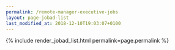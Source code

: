 ```yaml
---
permalink: /remote-manager-executive-jobs
layout: page-jobad-list
last_modified_at: 2018-12-10T19:03:07+0100
---
```

{% include render_jobad_list.html permalink=page.permalink %}
